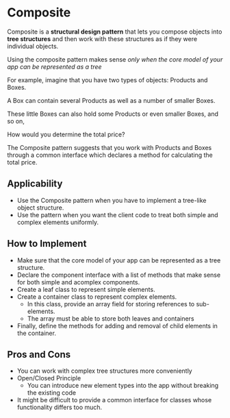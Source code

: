 # Composite

Composite is a **structural design pattern** that lets you compose objects into **tree structures**
and then work with these structures as if they were individual objects.

Using the composite pattern makes sense *only when the core model of your app can be represented as
a tree*

For example, imagine that you have two types of objects: Products and Boxes.

A Box can contain several Products as well as a number of smaller Boxes.

These little Boxes can also hold some Products or even smaller Boxes, and so on,

How would you determine the total price?

The Composite pattern suggests that you work with Products and Boxes through a common interface
which declares a method for calculating the total price.

## Applicability

- Use the Composite pattern when you have to implement a tree-like object structure.
- Use the pattern when you want the client code to treat both simple and complex elements uniformly.

## How to Implement

- Make sure that the core model of your app can be represented as a tree structure.
- Declare the component interface with a list of methods that make sense for both simple and
  acomplex components.
- Create a leaf class to represent simple elements.
- Create a container class to represent complex elements.
    - In this class, provide an array field for storing references to sub-elements.
    - The array must be able to store both leaves and containers
- Finally, define the methods for adding and removal of child elements in the container.

## Pros and Cons

- You can work with complex tree structures more conveniently
- Open/Closed Principle
    - You can introduce new element types into the app without breaking the existing code
- It might be difficult to provide a common interface for classes whose functionality differs too
  much.